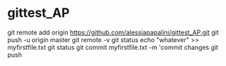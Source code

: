 # gittest_AP
git remote add origin   https://github.com/alessiapapalini/gittest_AP.git
git push -u origin master 
git remote -v 
git status
echo "whatever" >> myfirstfile.txt 
git status
git commit myfirstfile.txt -m 'commit changes
git push 
